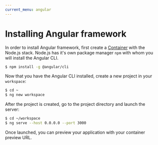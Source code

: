 ```yaml
---
current_menu: angular
---
```


# Installing Angular framework

In order to install Angular framework, first create a [Container](http://docs.codeanywhere.com/connections/container.html) with the Node.js stack. Node.js has it's own package manager `npm` with whom you will install the Angular CLI.

```sh
$ npm install -g @angular/cli
```
Now that you have the Angular CLI installed, create a new project in your `workspace`:
```sh
$ cd ~
$ ng new workspace 
```
After the project is created, go to the project directory and launch the server:
```sh
$ cd ~/workspace
$ ng serve --host 0.0.0.0 --port 3000
```

Once launched, you can preview your application with your container preview URL.
